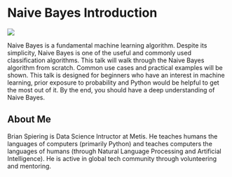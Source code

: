 Naive Bayes Introduction
======

![](images/dare_to_be_naive)

Naive Bayes is a fundamental machine learning algorithm. Despite its simplicity, Naive Bayes is one of the useful and commonly used classification algorithms. This talk will walk through the Naive Bayes algorithm from scratch. Common use cases and practical examples will be shown. This talk is designed for beginners who have an interest in machine learning, prior exposure to probability and Python would be helpful to get the most out of it. By the end, you should have a deep understanding of Naive Bayes.


About Me
------

Brian Spiering is Data Science Intructor at Metis. He teaches humans the languages of computers (primarily Python) and teaches computers the languages of humans (through Natural Language Processing and Artificial Intelligence). He is active in global tech community through volunteering and mentoring.